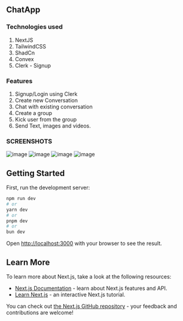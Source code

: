 ## ChatApp

### Technologies used 
1. NextJS
2. TailwindCSS
3. ShadCn
4. Convex
5. Clerk - Signup

### Features 
1. Signup/Login using Clerk
2. Create new Conversation
3. Chat with existing conversation
4. Create a group
5. Kick user from the group
6. Send Text, images and videos.

### SCREENSHOTS
![image](https://github.com/ompanchwate/Chatify/assets/86113092/0240b391-9809-4422-98f5-10b08e387b5f)
![image](https://github.com/ompanchwate/Chatify/assets/86113092/2fd7a8b8-2b7d-43a5-ad89-1de1522d6b6b)
![image](https://github.com/ompanchwate/Chatify/assets/86113092/e85ab50b-d7ca-4239-9aa2-cdaa29ccf347)
![image](https://github.com/ompanchwate/Chatify/assets/86113092/8052e5ad-59c6-45ef-9a81-afde5dda63f7)

## Getting Started

First, run the development server:

```bash
npm run dev
# or
yarn dev
# or
pnpm dev
# or
bun dev
```

Open [http://localhost:3000](http://localhost:3000) with your browser to see the result.





## Learn More

To learn more about Next.js, take a look at the following resources:

- [Next.js Documentation](https://nextjs.org/docs) - learn about Next.js features and API.
- [Learn Next.js](https://nextjs.org/learn) - an interactive Next.js tutorial.

You can check out [the Next.js GitHub repository](https://github.com/vercel/next.js/) - your feedback and contributions are welcome!
